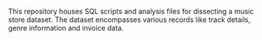 This repository houses SQL scripts and analysis files for dissecting a music store dataset. The dataset encompasses various records like track details, genre information and invoice data.
